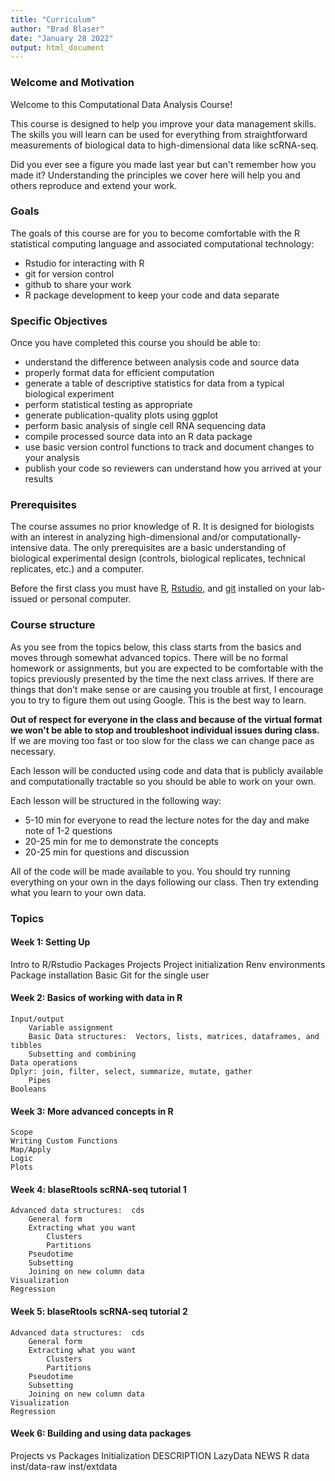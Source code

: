 ```yaml
---
title: "Curriculum"
author: "Brad Blaser"
date: "January 28 2022" 
output: html_document
---
```


### Welcome and Motivation

Welcome to this Computational Data Analysis Course!

This course is designed to help you improve your data management skills.  The skills you will learn can be used for everything from straightforward measurements of biological data to high-dimensional data like scRNA-seq.  

Did you ever see a figure you made last year but can't remember how you made it?  Understanding the principles we cover here will help you and others reproduce and extend your work. 

### Goals

The goals of this course are for you to become comfortable with the R statistical computing language and associated computational technology: 

* Rstudio for interacting with R
* git for version control
* github to share your work
* R package development to keep your code and data separate

### Specific Objectives

Once you have completed this course you should be able to:

* understand the difference between analysis code and source data
* properly format data for efficient computation
* generate a table of descriptive statistics for data from a typical biological experiment
* perform statistical testing as appropriate
* generate publication-quality plots using ggplot
* perform basic analysis of single cell RNA sequencing data
* compile processed source data into an R data package
* use basic version control functions to track and document changes to your analysis
* publish your code so reviewers can understand how you arrived at your results

### Prerequisites

The course assumes no prior knowledge of R.  It is designed for biologists with an interest in analyzing high-dimensional and/or computationally-intensive data.  The only prerequisites are a basic understanding of biological experimental design (controls, biological replicates, technical replicates, etc.) and a computer.

Before the first class you must have [R](https://cran.rstudio.com/), [Rstudio](https://www.rstudio.com/products/rstudio/download/#download), and [git](http://git-scm.com/downloads) installed on your lab-issued or personal computer.  

### Course structure

As you see from the topics below, this class starts from the basics and moves through somewhat advanced topics.  There will be no formal homework or assignments, but you are expected to be comfortable with the topics previously presented by the time the next class arrives.  If there are things that don't make sense or are causing you trouble at first, I encourage you to try to figure them out using Google.  This is the best way to learn.  

**Out of respect for everyone in the class and because of the virtual format we won't be able to stop and troubleshoot individual issues during class.**  If we are moving too fast or too slow for the class we can change pace as necessary.

Each lesson will be conducted using code and data that is publicly available and computationally tractable so you should be able to work on your own.   

Each lesson will be structured in the following way:

* 5-10 min for everyone to read the lecture notes for the day and make note of 1-2 questions
* 20-25 min for me to demonstrate the concepts
* 20-25 min for questions and discussion

All of the code will be made available to you.  You should try running everything on your own in the days following our class.  Then try extending what you learn to your own data.

### Topics

####	Week 1:  Setting Up 
  Intro to R/Rstudio
	Packages
  Projects
	Project initialization
	Renv environments
	Package installation
	Basic Git for the single user

####     Week 2:  Basics of working with data in R
	Input/output
        Variable assignment
        Basic Data structures:  Vectors, lists, matrices, dataframes, and tibbles
        Subsetting and combining
	Data operations
	Dplyr: join, filter, select, summarize, mutate, gather
        Pipes
	Booleans

####	Week 3:  More advanced concepts in R
    Scope
    Writing Custom Functions
    Map/Apply
    Logic
    Plots

####	Week 4: blaseRtools scRNA-seq tutorial 1
    Advanced data structures:  cds
        General form
        Extracting what you want
            Clusters
            Partitions
        Pseudotime
        Subsetting
        Joining on new column data
    Visualization
    Regression

####	Week 5: blaseRtools scRNA-seq tutorial 2
    Advanced data structures:  cds
        General form
        Extracting what you want
            Clusters
            Partitions
        Pseudotime
        Subsetting
        Joining on new column data
    Visualization
    Regression

#### Week 6:  Building and using data packages
  Projects vs Packages
  Initialization
  DESCRIPTION
  LazyData
  NEWS
  R
  data
  inst/data-raw
  inst/extdata
  
